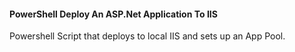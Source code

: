 #### PowerShell Deploy An ASP.Net Application To IIS
Powershell Script that deploys to local IIS and sets up an App Pool.
